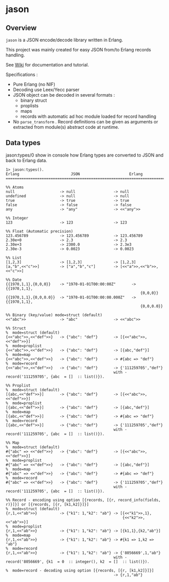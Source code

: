 # jason

## Overview ##

`jason` is a JSON encode/decode library written in Erlang.

This project was mainly created for easy JSON from/to Erlang records handling. 

See [Wiki](https://github.com/crownedgrouse/jason/wiki) for documentation and tutorial.

Specifications :
* Pure Erlang (no NIF)
* Decoding use Leex/Yecc parser
* JSON object can be decoded in several formats :
   * binary struct
   * proplists
   * maps
   * records with automatic ad hoc module loaded for record handling
* No `parse_transform` . Record definitions can be given as arguments or extracted from module(s) abstract code at runtime.

## Data types ##
jason:types/0 show in console how Erlang types are converted to JSON and back to Erlang data.


```
1> jason:types().
Erlang                       JSON                      Erlang
================================================================================

%% Atoms
null                    -> null                 -> null
undefined               -> null                 -> null
true                    -> true                 -> true
false                   -> false                -> false
any                     -> "any"                -> <<"any">>

%% Integer
123                     -> 123                  -> 123

%% Float (Automatic precision)
123.456789              -> 123.456789           -> 123.456789
2.30e+0                 -> 2.3                  -> 2.3
2.30e+3                 -> 2300.0               -> 2.3e3
2.30e-3                 -> 0.0023               -> 0.0023

%% List
[1,2,3]                 -> [1,2,3]              -> [1,2,3]
[a,"b",<<"c">>]         -> ["a","b","c"]        -> [<<"a">>,<<"b">>,<<"c">>]

%% Date
{{1970,1,1},{0,0,0}}    -> "1970-01-01T00:00:00Z"       -> {{1970,1,1},
                                                            {0,0,0}}
{{1970,1,1},{0,0,0.0}}  -> "1970-01-01T00:00:00.000Z"   -> {{1970,1,1},
                                                            {0,0,0.0}}

%% Binary (key/value) mode=struct (default)
<<"abc">>               -> "abc"                -> <<"abc">>

%% Struct
%  mode=struct (default)
{<<"abc">>,<<"def">>}   -> {"abc": "def"}       -> [{<<"abc">>,<<"def">>}]
%  mode=proplist
{<<"abc">>,<<"def">>}   -> {"abc": "def"}       -> [{abc,"def"}]
%  mode=map
{<<"abc">>,<<"def">>}   -> {"abc": "def"}       -> #{abc => "def"}
%  mode=record
{<<"abc">>,<<"def">>}   -> {"abc": "def"}       -> {'111259705',"def"}
                                                with -record('111259705', {abc  = []  :: list()}).

%% Proplist
%  mode=struct (default)
[{abc,<<"def">>}]       -> {"abc": "def"}       -> [{<<"abc">>,<<"def">>}]
%  mode=proplist
[{abc,<<"def">>}]       -> {"abc": "def"}       -> [{abc,"def"}]
%  mode=map
[{abc,<<"def">>}]       -> {"abc": "def"}       -> #{abc => "def"}
%  mode=record
[{abc,<<"def">>}]       -> {"abc": "def"}       -> {'111259705',"def"}
                                                with -record('111259705', {abc  = []  :: list()}).

%% Map
%  mode=struct (default)
#{"abc" => <<"def">>}   -> {"abc": "def"}       -> [{<<"abc">>,<<"def">>}]
%  mode=proplist
#{"abc" => <<"def">>}   -> {"abc": "def"}       -> [{abc,"def"}]
%  mode=map
#{"abc" => <<"def">>}   -> {"abc": "def"}       -> #{abc => "def"}
%  mode=record
#{"abc" => <<"def">>}   -> {"abc": "def"}       -> {'111259705',"def"}
                                                with -record('111259705', {abc  = []  :: list()}).

%% Record - encoding using option [{records, [{r, record_info(fields, r)}]}] or [{records, [{r, [k1,k2]}]}]
%  mode=struct (default)
{r,1,<<"ab">>}          -> {"k1": 1,"k2": "ab"} -> [{<<"k1">>,1},
                                                    {<<"k2">>,<<"ab">>}]
%  mode=proplist
{r,1,<<"ab">>}          -> {"k1": 1,"k2": "ab"} -> [{k1,1},{k2,"ab"}]
%  mode=map
{r,1,<<"ab">>}          -> {"k1": 1,"k2": "ab"} -> #{k1 => 1,k2 => "ab"}
%  mode=record
{r,1,<<"ab">>}          -> {"k1": 1,"k2": "ab"} -> {'8056669',1,"ab"}
                                                with -record('8056669', {k1  = 0  :: integer(), k2  = []  :: list()}).

%  mode=record - decoding using option [{records, [{r, [k1,k2]}]}]
                                                -> {r,1,"ab"}
```


